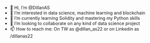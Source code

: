 - 👋 Hi, I’m @DillanAS
- 👀 I’m interested in data science, machine learning and blockchain
- 🌱 I’m currently learning Solidity and mastering my Python skills
- 💞️ I’m looking to collaborate on any kind of data science project
- 📫 How to reach me: On TW as @dillan_as22 or on Linkedin as /dillanas22

<!---
DillanAS/DillanAS is a ✨ special ✨ repository because its `README.md` (this file) appears on your GitHub profile.
You can click the Preview link to take a look at your changes.
--->
